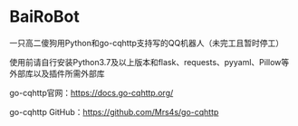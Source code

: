 # BaiRoBot
一只高二傻狗用Python和go-cqhttp支持写的QQ机器人（未完工且暂时停工）

使用前请自行安装Python3.7及以上版本和flask、requests、pyyaml、Pillow等外部库以及插件所需外部库

go-cqhttp官网：https://docs.go-cqhttp.org/

go-cqhttp GitHub：https://github.com/Mrs4s/go-cqhttp
